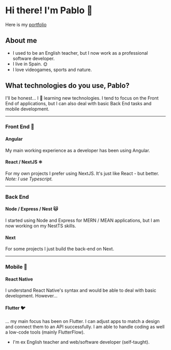 # Hi there! I'm Pablo 👋
Here is my [portfolio](www.asenjoserrano.com)

## About me
 - I used to be an English teacher, but I now work as a professional software developer.
 - I live in Spain. 🌞
 - I love videogames, sports and nature.
 
## What technologies do you use, Pablo?
I'll be honest... I 💖 learning new technologies. I tend to focus on the Front End of applications, but I can also deal with basic Back End tasks and mobile development.

___

### Front End 🚀
#### Angular
My main working experience as a developer has been using Angular.

#### React / NextJS ⚛
For my own projects I prefer using NextJS. It's just like React - but better.
_Note: I use Typescript._

___

### Back End
#### Node / Express / Nest 🐱
I started using Node and Express for MERN / MEAN applications, but I am now working on my NestTS skills.

#### Next
For some projects I just build the back-end on Next.

___

### Mobile 📱
#### React Native
I understand React Native's syntax and would be able to deal with basic development. However...

#### Flutter 🐦
... my main focus has been on Flutter. I can adjust apps to match a design and connect them to an API successfully. I am able to handle coding as well a low-code tools (mainly FlutterFlow).
 - I'm ex English teacher and web/software developer (self-taught).
